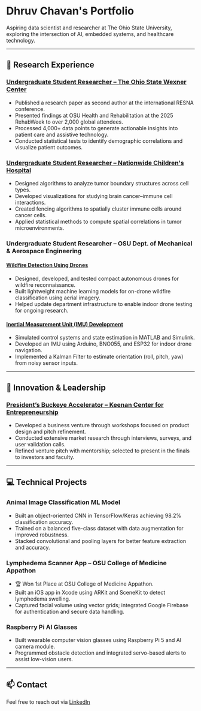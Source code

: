 # Dhruv Chavan's Portfolio  
Aspiring data scientist and researcher at The Ohio State University, exploring the intersection of AI, embedded systems, and healthcare technology.

---

## 🧪 Research Experience

### [Undergraduate Student Researcher – The Ohio State Wexner Center](https://github.com/dchavan2192/Research-OSU-Wexner-Center-)
- Published a research paper as second author at the international RESNA conference.
- Presented findings at OSU Health and Rehabilitation at the 2025 RehabWeek to over 2,000 global attendees.
- Processed 4,000+ data points to generate actionable insights into patient care and assistive technology.
- Conducted statistical tests to identify demographic correlations and visualize patient outcomes.

### [Undergraduate Student Researcher – Nationwide Children's Hospital](https://github.com/dchavan2192/Nationwide-Children-s-Hospital---Research)
- Designed algorithms to analyze tumor boundary structures across cell types.
- Developed visualizations for studying brain cancer–immune cell interactions.
- Created fencing algorithms to spatially cluster immune cells around cancer cells.
- Applied statistical methods to compute spatial correlations in tumor microenvironments.

### Undergraduate Student Researcher – OSU Dept. of Mechanical & Aerospace Engineering

#### [Wildfire Detection Using Drones](https://github.com/dchavan2192/Research-OSU-WildFire)
- Designed, developed, and tested compact autonomous drones for wildfire reconnaissance.
- Built lightweight machine learning models for on-drone wildfire classification using aerial imagery.
- Helped update department infrastructure to enable indoor drone testing for ongoing research.

#### [Inertial Measurement Unit (IMU) Development](https://github.com/dchavan2192/Research-OSU-IMU-Dev/tree/main)
- Simulated control systems and state estimation in MATLAB and Simulink.
- Developed an IMU using Arduino, BNO055, and ESP32 for indoor drone navigation.
- Implemented a Kalman Filter to estimate orientation (roll, pitch, yaw) from noisy sensor inputs.

---

## 🚀 Innovation & Leadership

### [President’s Buckeye Accelerator – Keenan Center for Entrepreneurship](https://github.com/dchavan2192/President-Buckeye-Accelerator)
- Developed a business venture through workshops focused on product design and pitch refinement.
- Conducted extensive market research through interviews, surveys, and user validation calls.
- Refined venture pitch with mentorship; selected to present in the finals to investors and faculty.

---

## 💻 Technical Projects

### Animal Image Classification ML Model
- Built an object-oriented CNN in TensorFlow/Keras achieving 98.2% classification accuracy.
- Trained on a balanced five-class dataset with data augmentation for improved robustness.
- Stacked convolutional and pooling layers for better feature extraction and accuracy.

### Lymphedema Scanner App – OSU College of Medicine Appathon
- 🏆 Won 1st Place at OSU College of Medicine Appathon.
- Built an iOS app in Xcode using ARKit and SceneKit to detect lymphedema swelling.
- Captured facial volume using vector grids; integrated Google Firebase for authentication and secure data handling.

### Raspberry Pi AI Glasses
- Built wearable computer vision glasses using Raspberry Pi 5 and AI camera module.
- Programmed obstacle detection and integrated servo-based alerts to assist low-vision users.

---

## 📫 Contact  
Feel free to reach out via [LinkedIn](linkedin.com/in/dhruv-chavan-a11688288)


